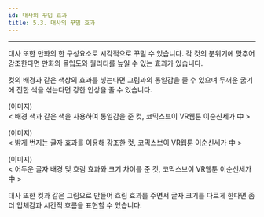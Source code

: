 ```yaml
---
id: 대사의 꾸밈 효과
title: 5.3. 대사의 꾸밈 효과
---
```


<hr />

대사 또한 만화의 한 구성요소로 시각적으로 꾸밀 수 있습니다. 각 컷의 분위기에 맞추어 강조한다면 만화의 몰입도와 퀄리티를 높일 수 있는 효과가 있습니다.

컷의 배경과 같은 색상의 효과를 넣는다면 그림과의 통일감을 줄 수 있으며 두꺼운 굵기에 진한 색을 섞는다면 강한 인상을 줄 수 있습니다.

(이미지)   
< 배경 색과 같은 색을 사용하여 통일감을 준 컷, 코믹스브이 VR웹툰 이순신세가 中 >

(이미지)  
< 밝게 번지는 글자 효과를 이용해 강조한 컷, 코믹스브이 VR웹툰 이순신세가 中 >

(이미지)  
< 어두운 글자 배경 및 흐림 효과와 크기 차이를 준 컷, 코믹스브이 VR웹툰 이순신세가 中 >

대사 또한 컷과 같은 그림으로 만들어 흐림 효과를 주면서 글자 크기를 다르게 한다면 좀 더 입체감과 시간적 흐름을 표현할 수 있습니다.


